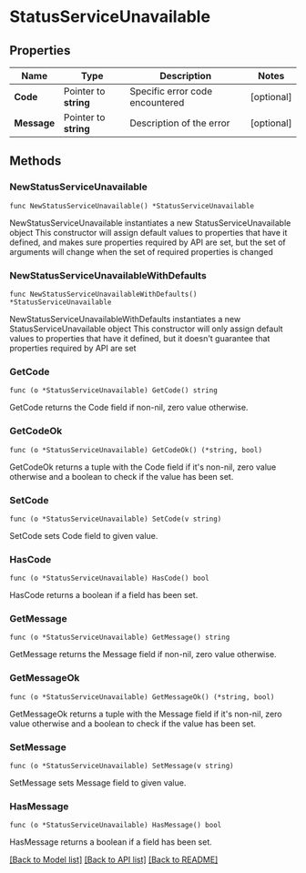 # StatusServiceUnavailable

## Properties

Name | Type | Description | Notes
------------ | ------------- | ------------- | -------------
**Code** | Pointer to **string** | Specific error code encountered | [optional] 
**Message** | Pointer to **string** | Description of the error | [optional] 

## Methods

### NewStatusServiceUnavailable

`func NewStatusServiceUnavailable() *StatusServiceUnavailable`

NewStatusServiceUnavailable instantiates a new StatusServiceUnavailable object
This constructor will assign default values to properties that have it defined,
and makes sure properties required by API are set, but the set of arguments
will change when the set of required properties is changed

### NewStatusServiceUnavailableWithDefaults

`func NewStatusServiceUnavailableWithDefaults() *StatusServiceUnavailable`

NewStatusServiceUnavailableWithDefaults instantiates a new StatusServiceUnavailable object
This constructor will only assign default values to properties that have it defined,
but it doesn't guarantee that properties required by API are set

### GetCode

`func (o *StatusServiceUnavailable) GetCode() string`

GetCode returns the Code field if non-nil, zero value otherwise.

### GetCodeOk

`func (o *StatusServiceUnavailable) GetCodeOk() (*string, bool)`

GetCodeOk returns a tuple with the Code field if it's non-nil, zero value otherwise
and a boolean to check if the value has been set.

### SetCode

`func (o *StatusServiceUnavailable) SetCode(v string)`

SetCode sets Code field to given value.

### HasCode

`func (o *StatusServiceUnavailable) HasCode() bool`

HasCode returns a boolean if a field has been set.

### GetMessage

`func (o *StatusServiceUnavailable) GetMessage() string`

GetMessage returns the Message field if non-nil, zero value otherwise.

### GetMessageOk

`func (o *StatusServiceUnavailable) GetMessageOk() (*string, bool)`

GetMessageOk returns a tuple with the Message field if it's non-nil, zero value otherwise
and a boolean to check if the value has been set.

### SetMessage

`func (o *StatusServiceUnavailable) SetMessage(v string)`

SetMessage sets Message field to given value.

### HasMessage

`func (o *StatusServiceUnavailable) HasMessage() bool`

HasMessage returns a boolean if a field has been set.


[[Back to Model list]](../README.md#documentation-for-models) [[Back to API list]](../README.md#documentation-for-api-endpoints) [[Back to README]](../README.md)


